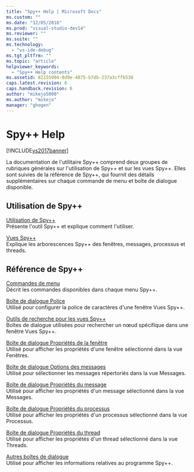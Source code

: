 ```yaml
---
title: "Spy++ Help | Microsoft Docs"
ms.custom: ""
ms.date: "12/05/2016"
ms.prod: "visual-studio-dev14"
ms.reviewer: ""
ms.suite: ""
ms.technology: 
  - "vs-ide-debug"
ms.tgt_pltfrm: ""
ms.topic: "article"
helpviewer_keywords: 
  - "Spy++ Help contents"
ms.assetid: 82155004-8d9e-4875-b7db-237a3cffb530
caps.latest.revision: 6
caps.handback.revision: 6
author: "mikejo5000"
ms.author: "mikejo"
manager: "ghogen"
---
```

# Spy++ Help
[!INCLUDE[vs2017banner](../code-quality/includes/vs2017banner.md)]

La documentation de l'utilitaire Spy\+\+ comprend deux groupes de rubriques générales sur l'utilisation de Spy\+\+ et sur les vues Spy\+\+.  Elles sont suivies de la référence de Spy\+\+, qui fournit des détails supplémentaires sur chaque commande de menu et boîte de dialogue disponible.  
  
## Utilisation de Spy\+\+  
 [Utilisation de Spy\+\+](../debugger/using-spy-increment.md)  
 Présente l'outil Spy\+\+ et explique comment l'utiliser.  
  
 [Vues Spy\+\+](../debugger/spy-increment-views.md)  
 Explique les arborescences Spy\+\+ des fenêtres, messages, processus et threads.  
  
## Référence de Spy\+\+  
 [Commandes de menu](../debugger/menu-commands.md)  
 Décrit les commandes disponibles dans chaque menu Spy\+\+.  
  
 [Boîte de dialogue Police](../debugger/font-dialog-box-microsoft-spy-increment-help.md)  
 Utilisé pour configurer la police de caractères d'une fenêtre Vues Spy\+\+.  
  
 [Outils de recherche pour les vues Spy\+\+](../debugger/search-tools-for-spy-increment-views.md)  
 Boîtes de dialogue utilisées pour rechercher un nœud spécifique dans une fenêtre Vues Spy\+\+.  
  
 [Boîte de dialogue Propriétés de la fenêtre](../debugger/window-properties-dialog-box.md)  
 Utilisé pour afficher les propriétés d'une fenêtre sélectionné dans la vue Fenêtres.  
  
 [Boîte de dialogue Options des messages](../debugger/message-options-dialog-box.md)  
 Utilisé pour sélectionner les messages répertoriés dans la vue Messages.  
  
 [Boîte de dialogue Propriétés du message](../debugger/message-properties-dialog-box.md)  
 Utilisé pour afficher les propriétés d'un message sélectionné dans la vue Messages.  
  
 [Boîte de dialogue Propriétés du processus](../debugger/process-properties-dialog-box.md)  
 Utilisé pour afficher les propriétés d'un processus sélectionné dans la vue Processus.  
  
 [Boîte de dialogue Propriétés du thread](../debugger/thread-properties-dialog-box.md)  
 Utilisé pour afficher les propriétés d'un thread sélectionné dans la vue Threads.  
  
 [Autres boîtes de dialogue](../debugger/other-dialog-boxes.md)  
 Utilisé pour afficher les informations relatives au programme Spy\+\+.